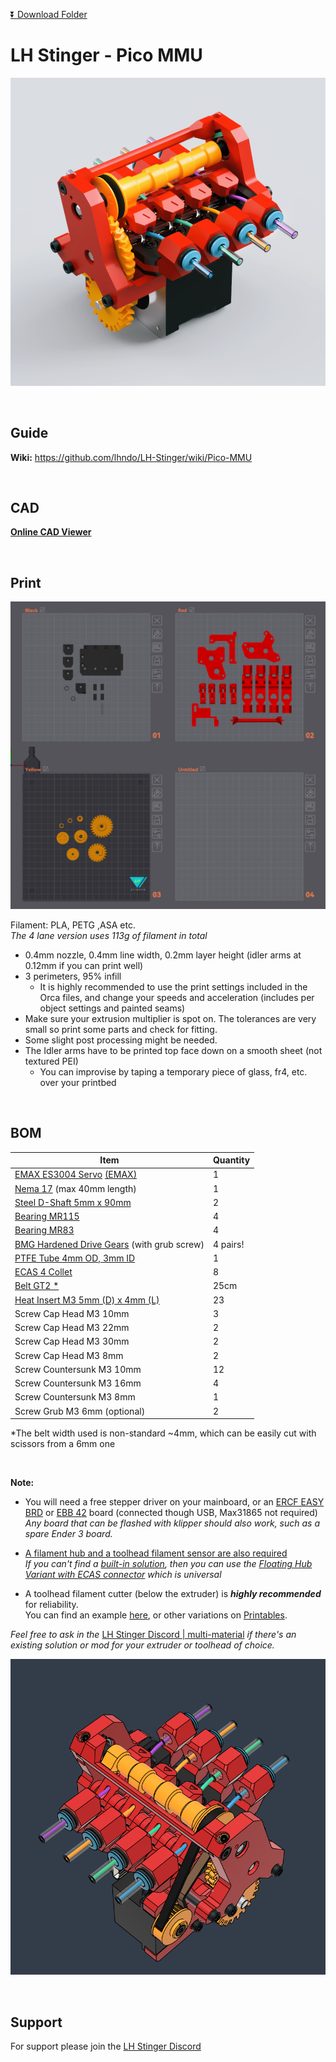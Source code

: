 [:arrow_double_down: Download Folder](https://download-directory.github.io/?url=https%3A%2F%2Fgithub.com%2Flhndo%2FLH-Stinger%2Ftree%2Fmain%2FUser_Mods%2FMMU%2FStinger%2520Pico%2520MMU%2520-%2520%2540LH)

# LH Stinger - Pico MMU


![](Assets/lhs_pico_mmu.png)



<br>

## Guide

**Wiki:** https://github.com/lhndo/LH-Stinger/wiki/Pico-MMU

<br>

## CAD

[**Online CAD Viewer**](http://tiny.cc/lhs-pico-mu)

<br>

## Print

![](Assets/2.png)


Filament: PLA, PETG ,ASA etc.  
*The 4 lane version uses 113g of filament in total*

* 0.4mm nozzle, 0.4mm line width, 0.2mm layer height (idler arms at 0.12mm if you can print well)
* 3 perimeters, 95% infill   
  *  It is highly recommended to use the print settings included in the Orca files, and change your speeds and acceleration (includes per object settings and painted seams)
* Make sure your extrusion multiplier is spot on. The tolerances are very small so print some parts and check for fitting. 
* Some slight post processing might be needed.
* The Idler arms have to be printed top face down on a smooth sheet (not textured PEI) 
    - You can improvise by taping a temporary piece of glass, fr4, etc. over your printbed 



<br>


## BOM

Item | Quantity
-|- 
[EMAX ES3004 Servo](https://s.click.aliexpress.com/e/_oDr5to3) [(EMAX)](https://emaxmodel.com/products/emax-es3004-17g-3-5kg-0-13sec-23t-metal-gear-analog-servo-for-rc-airplane-es3104-upgrade)  | 1
[Nema 17](https://s.click.aliexpress.com/e/_DDhtjPj) (max 40mm length) | 1
[Steel D-Shaft 5mm x 90mm](https://s.click.aliexpress.com/e/_ooVBpL1) | 2
[Bearing MR115](https://s.click.aliexpress.com/e/_DeqGPvP)  | 4
[Bearing MR83](https://s.click.aliexpress.com/e/_DDpZxF7)  | 4 
[BMG Hardened Drive Gears](https://s.click.aliexpress.com/e/_DErKaQz) (with grub screw) | 4 pairs!
[PTFE Tube 4mm OD, 3mm ID](https://s.click.aliexpress.com/e/_DCqpjY5)  | 1
[ECAS 4 Collet](https://s.click.aliexpress.com/e/_DBXcy4h)  | 8
[Belt GT2 * ](https://s.click.aliexpress.com/e/_okGVowl)  | 25cm 
[Heat Insert M3 5mm (D) x 4mm (L)](https://s.click.aliexpress.com/e/_Dci6SvT)  | 23
Screw Cap Head M3 10mm  | 3
Screw Cap Head M3 22mm  | 2
Screw Cap Head M3 30mm  | 2
Screw Cap Head M3 8mm  | 2
Screw Countersunk M3 10mm  | 12
Screw Countersunk M3 16mm  | 4
Screw Countersunk M3 8mm  | 1
Screw Grub M3 6mm (optional)  | 2

*The belt width used is non-standard ~4mm, which can be easily cut with scissors from a 6mm one

<br>


**Note:**  
 * You will need a free stepper driver on your mainboard, or an [ERCF EASY BRD](https://s.click.aliexpress.com/e/_DB2wsgZ) or [EBB 42](https://s.click.aliexpress.com/e/_DlhszCV) board (connected though USB, Max31865 not required)    
  *Any board that can be flashed with klipper should also work, such as a spare Ender 3 board.*


* [A filament hub and a toolhead filament sensor are also required](https://github.com/lhndo/LH-Stinger/tree/main/User_Mods/MMU/Filament%20Hub%20-%20%40LH)   
  *If you can't find a [built-in solution](https://www.printables.com/search/models?ctx=models&q=pico+mmu+hub), then you can use the [Floating Hub Variant with ECAS connector](https://github.com/lhndo/LH-Stinger/tree/main/User_Mods/MMU/Filament%20Hub%20-%20%40LH) which is universal*


* A toolhead filament cutter (below the extruder) is ***highly recommended*** for reliability.  
  You can find an example [here](https://github.com/lhndo/LH-Stinger/wiki/Pico-MMU#filament-cutters), or other variations on [Printables](https://www.printables.com/search/models?ctx=models&q=filament+cutter+for).

*Feel free to ask in the* [LH Stinger Discord | multi-material](https://discord.gg/EzssCfnEDS) *if there's an existing solution or mod for your extruder or toolhead of choice.*  


![](Assets/4.png)

<br>

## Support


For support please join the [LH Stinger Discord](https://discord.gg/EzssCfnEDS)
